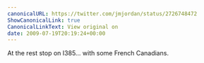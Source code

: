 ```yaml
---
canonicalURL: https://twitter.com/jmjordan/status/2726748472
ShowCanonicalLink: true
CanonicalLinkText: View original on
date: 2009-07-19T20:19:24+00:00
---
```

At the rest stop on I385... with some French Canadians.